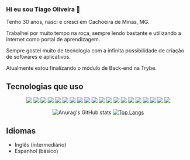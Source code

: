 ### Hi eu sou Tiago Oliveira 👋

<p align='left'>
Tenho 30 anos, nasci e cresci em Cachoeira de Minas, MG. 
  
Trabalhei por muito tempo na roça, sempre lendo bastante e utilizando a internet como portal de aprendizagem.
  
Sempre gostei muito de tecnologia com a infinita possibilidade de criação de softwares e aplicativos.
  
Atualmente estou finalizando o módulo de Back-end na Trybe.
</p>

## Tecnologias que uso
<p align='center'>
  <img src="https://img.shields.io/badge/Git-0b6b81?style=for-the-badge&logo=git&logoColor=white&colorA=blue&colorB=blue" />
  <img src="https://img.shields.io/badge/Linux-0b6b81?style=for-the-badge&logo=linux&logoColor=white&colorA=blue&colorB=blue" /> 
   
  <img src="https://img.shields.io/badge/HTML5-0b6b81?style=for-the-badge&logo=html5&logoColor=white&colorA=blue&colorB=blue" />  
  <img src="https://img.shields.io/badge/CSS3-0b6b81?style=for-the-badge&logo=css3&logoColor=white&colorA=blue&colorB=blue" />  
  <img src="https://img.shields.io/badge/JavaScript-0b6b81?style=for-the-badge&logo=javascript&logoColor=white&colorA=blue&colorB=blue" />
  <img src="https://img.shields.io/badge/TypeScript-0b6b81?style=for-the-badge&logo=typescript&logoColor=white&colorA=blue&colorB=blue" />
  
  <img src="https://img.shields.io/badge/React-0b6b81?style=for-the-badge&logo=react&logoColor=white&colorA=blue&colorB=blue" />
  <img src="https://img.shields.io/badge/Redux-0b6b81?style=for-the-badge&logo=redux&logoColor=white&colorA=blueblue&colorB=blue" />
  <img src="https://img.shields.io/badge/React_Router-0b6b81?style=for-the-badge&logo=react-router&logoColor=white&colorA=blue&colorB=blue" />
   
  <img src="https://img.shields.io/badge/Docker-0b6b81?style=for-the-badge&logo=docker&logoColor=white&colorA=blue&colorB=blue" />
  <img src="https://img.shields.io/badge/Node.js-0b6b81?style=for-the-badge&logo=node.js&logoColor=white&colorA=blue&colorB=blue" />
  <img src="https://img.shields.io/badge/Express.js-0b6b81?style=for-the-badge&logo=express&logoColor=white&colorA=blue&colorB=blue" /> 
  <img src="https://img.shields.io/badge/MySQL-0b6b81?style=for-the-badge&logo=mysql&logoColor=white&colorA=blue&colorB=blue" />
  <img src="https://img.shields.io/badge/Sequelize-0b6b81?style=for-the-badge&logo=sequelize&logoColor=white&colorA=bluee&colorB=blue" />
  <img src="https://img.shields.io/badge/MongoDB-0b6b81?style=for-the-badge&logo=mongoDB&logoColor=white&colorA=bluee&colorB=blue" />
  <img src="https://img.shields.io/badge/Mongoose-0b6b81?style=for-the-badge&logo=mongoDB&logoColor=white&colorA=blue&colorB=blue" />
   
  <img src="https://img.shields.io/badge/Jest-0b6b81?style=for-the-badge&logo=jest&logoColor=white&colorA=blue&colorB=blue" />
  <img src="https://img.shields.io/badge/Testing_Library-0b6b81?style=for-the-badge&logo=testinglibrary&logoColor=white&colorA=blue&colorB=blue" />
  <img src="https://img.shields.io/badge/Mocha-0b6b81?style=for-the-badge&logo=mocha&logoColor=white&colorA=blue&colorB=blue" />
  <img src="https://img.shields.io/badge/Chai-0b6b81?style=for-the-badge&logo=chai&logoColor=white&colorA=blue&colorB=blue" />
</p>
<div align='center'>
  
![Anurag's GitHub stats](https://github-readme-stats.vercel.app/api?username=TiagoOliveira7890&show_icons=true&bg_color=00000000)
[![Top Langs](https://github-readme-stats.vercel.app/api/top-langs/?username=TiagoOliveira7890&langs_count=8)](https://github.com/TiagoOliveira7890/github-readme-stats)

</div>

## Idiomas
- Inglês (intermediário)
- Espanhol (básico)
